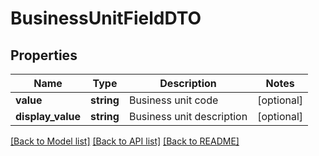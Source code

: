 # BusinessUnitFieldDTO

## Properties
Name | Type | Description | Notes
------------ | ------------- | ------------- | -------------
**value** | **string** | Business unit code | [optional] 
**display_value** | **string** | Business unit description | [optional] 

[[Back to Model list]](../README.md#documentation-for-models) [[Back to API list]](../README.md#documentation-for-api-endpoints) [[Back to README]](../README.md)



